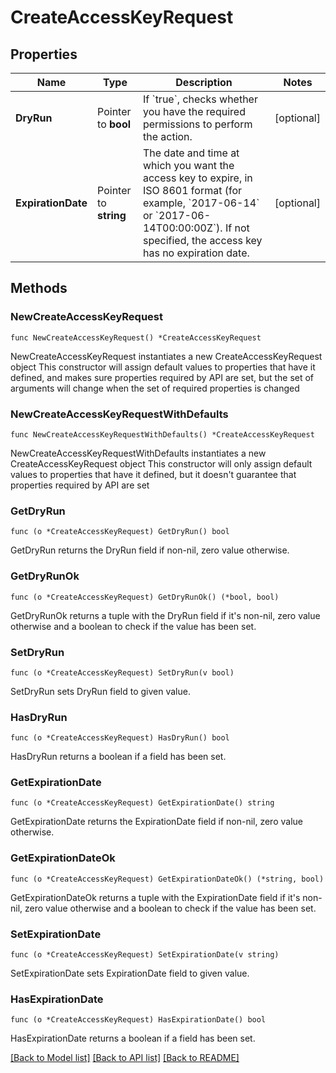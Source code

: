# CreateAccessKeyRequest

## Properties

Name | Type | Description | Notes
------------ | ------------- | ------------- | -------------
**DryRun** | Pointer to **bool** | If &#x60;true&#x60;, checks whether you have the required permissions to perform the action. | [optional] 
**ExpirationDate** | Pointer to **string** | The date and time at which you want the access key to expire, in ISO 8601 format (for example, &#x60;2017-06-14&#x60; or &#x60;2017-06-14T00:00:00Z&#x60;). If not specified, the access key has no expiration date. | [optional] 

## Methods

### NewCreateAccessKeyRequest

`func NewCreateAccessKeyRequest() *CreateAccessKeyRequest`

NewCreateAccessKeyRequest instantiates a new CreateAccessKeyRequest object
This constructor will assign default values to properties that have it defined,
and makes sure properties required by API are set, but the set of arguments
will change when the set of required properties is changed

### NewCreateAccessKeyRequestWithDefaults

`func NewCreateAccessKeyRequestWithDefaults() *CreateAccessKeyRequest`

NewCreateAccessKeyRequestWithDefaults instantiates a new CreateAccessKeyRequest object
This constructor will only assign default values to properties that have it defined,
but it doesn't guarantee that properties required by API are set

### GetDryRun

`func (o *CreateAccessKeyRequest) GetDryRun() bool`

GetDryRun returns the DryRun field if non-nil, zero value otherwise.

### GetDryRunOk

`func (o *CreateAccessKeyRequest) GetDryRunOk() (*bool, bool)`

GetDryRunOk returns a tuple with the DryRun field if it's non-nil, zero value otherwise
and a boolean to check if the value has been set.

### SetDryRun

`func (o *CreateAccessKeyRequest) SetDryRun(v bool)`

SetDryRun sets DryRun field to given value.

### HasDryRun

`func (o *CreateAccessKeyRequest) HasDryRun() bool`

HasDryRun returns a boolean if a field has been set.

### GetExpirationDate

`func (o *CreateAccessKeyRequest) GetExpirationDate() string`

GetExpirationDate returns the ExpirationDate field if non-nil, zero value otherwise.

### GetExpirationDateOk

`func (o *CreateAccessKeyRequest) GetExpirationDateOk() (*string, bool)`

GetExpirationDateOk returns a tuple with the ExpirationDate field if it's non-nil, zero value otherwise
and a boolean to check if the value has been set.

### SetExpirationDate

`func (o *CreateAccessKeyRequest) SetExpirationDate(v string)`

SetExpirationDate sets ExpirationDate field to given value.

### HasExpirationDate

`func (o *CreateAccessKeyRequest) HasExpirationDate() bool`

HasExpirationDate returns a boolean if a field has been set.


[[Back to Model list]](../README.md#documentation-for-models) [[Back to API list]](../README.md#documentation-for-api-endpoints) [[Back to README]](../README.md)


